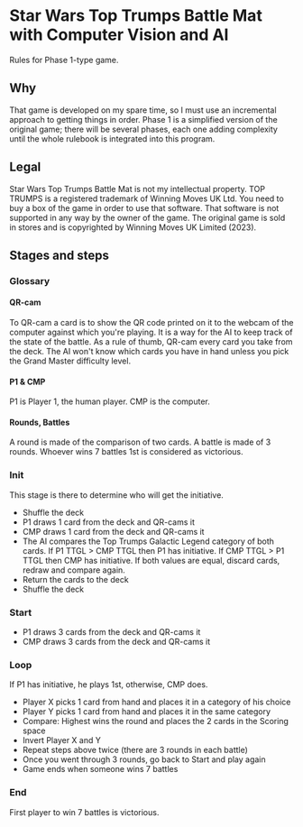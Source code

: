 # Star Wars Top Trumps Battle Mat with Computer Vision and AI

Rules for Phase 1-type game.

## Why

That game is developed on my spare time, so I must use an incremental approach to getting things in order. Phase 1 is a simplified version of the original game; there will be several phases, each one adding complexity until the whole rulebook is integrated into this program.

## Legal

Star Wars Top Trumps Battle Mat is not my intellectual property. TOP TRUMPS is a registered trademark of Winning Moves UK Ltd. You need to buy a box of the game in order to use that software. That software is not supported in any way by the owner of the game. The original game is sold in stores and is copyrighted by Winning Moves UK Limited (2023).

## Stages and steps

### Glossary

#### QR-cam

To QR-cam a card is to show the QR code printed on it to the webcam of the computer against which you're playing.
It is a way for the AI to keep track of the state of the battle. As a rule of thumb, QR-cam every card you take from the deck. The AI won't know which cards you have in hand unless you pick the Grand Master difficulty level.

#### P1 & CMP

P1 is Player 1, the human player. CMP is the computer.

#### Rounds, Battles

A round is made of the comparison of two cards.
A battle is made of 3 rounds.
Whoever wins 7 battles 1st is considered as victorious.

### Init

This stage is there to determine who will get the initiative.

- Shuffle the deck
- P1 draws 1 card from the deck and QR-cams it
- CMP draws 1 card from the deck and QR-cams it
- The AI compares the Top Trumps Galactic Legend category of both cards. If P1 TTGL > CMP TTGL then P1 has initiative. If CMP TTGL > P1 TTGL then CMP has initiative. If both values are equal, discard cards, redraw and compare again.
- Return the cards to the deck
- Shuffle the deck

### Start

- P1 draws 3 cards from the deck and QR-cams it
- CMP draws 3 cards from the deck and QR-cams it

### Loop

If P1 has initiative, he plays 1st, otherwise, CMP does.

- Player X picks 1 card from hand and places it in a category of his choice
- Player Y picks 1 card from hand and places it in the same category
- Compare: Highest wins the round and places the 2 cards in the Scoring space
- Invert Player X and Y
- Repeat steps above twice (there are 3 rounds in each battle)
- Once you went through 3 rounds, go back to Start and play again
- Game ends when someone wins 7 battles

### End

First player to win 7 battles is victorious.

